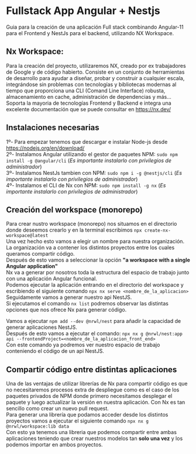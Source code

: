# Fullstack App Angular + Nestjs

Guia para la creación de una aplicación Full stack  combinando Angular-11 para el Frontend y NestJs para el backend, utilizando NX Workspace.

## Nx Workspace:

Para la creación del proyecto, utilizaremos NX, creado por ex trabajadores de Google y de código habierto. Consiste en un conjunto de herramientas de desarrollo para ayudar a diseñar, probar y construir a cualquier escala, integrándose sin problemas con tecnologías y bibliotecas modernas al tiempo que proporciona una CLI (Comand Line Interface) robusta, almacenamiento en cache, administración de dependencias y más... Soporta la mayoria de tecnologías Frontend y Backend e integra una excelente documentación que se puede consultar en https://nx.dev/

## Instalaciones necesarias

1º- Para empezar tenemos que descargar e instalar Node-js desde https://nodejs.org/en/download/  
2º- Instalamos Angular utilizando el gestor de paquetes NPM: ``` sudo npm install -g @angular/cli ``` (*Es importante instalarlo con privilegios de administrador*)  
3º- Instalamos NestJs tambien con NPM: ``` sudo npm i -g @nestjs/cli ``` (*Es importante instalarlo con privilegios de administrador*)  
4º- Instalamos el CLI de Nx con NPM: ``` sudo npm install -g nx ``` (*Es importante instalarlo con privilegios de administrador*)  

## Creación del workspace (monorepo)

Para crear nustro workspace (monorepo) nos situamos en el directorio donde deseemos crearlo y en la terminal escribimos ``` npx create-nx-workspace@latest ```  
Una vez hecho esto vamos a elegir un nombre para nuestra organización. La organización va a contener los distintos proyectos entre los cuales queramos compartir código.  
Después de esto vamos a seleccionar la opción **"a workspace with a single Angular application"**  
Nx va a generar por nosotros toda la estructura del espacio de trabajo junto con una aplicación Angular funcional.  
Podemos ejecutar la aplicación entrando en el directorio del workspace y escribiendo el siguiente comando ``` npx nx serve <nombre_de_la_aplicacion> ```  
Seguidamente vamos a generar nuestro api NestJS.  
Si ejecutamos el comando ``` nx list ``` podremos observar las distintas opciones que nos ofrece Nx para generar código.  
  
Vamos a ejecutar ``` npm add --dev @nrwl/nest ``` para añadir la capacidad de generar aplicaciones NestJS.  
Después de esto vamos a ejecutar el comando: ``` npx nx g @nrwl/nest:app api --frontendProject=<nombre_de_la_aplicacion_front_end> ```  
Con este comando ya podremos ver nuestro espacio de trabajo conteniendo el código de un api NestJS. 

## Compartir código entre distintas aplicaciones

Una de las ventajas de utilizar librerías de Nx para compartir código es que no necesitaremos procesos extra de despliegue como es el caso de los paquetes privados de NPM donde primero necesitamos desplegar el paquete y luego actualizar la versión en nuestra aplicación. Con Nx es tan sencillo como crear un nuevo pull request.  
Para generar una librería que podamos acceder desde los distintos proyectos vamos a ejecutar el siguiente comando ``` npx nx g @nrwl/workspace:lib data ```  
Con esto ya tenemos una libreria que podemos compartir entre ambas aplicaciones teniendo que crear nuestros modelos tan **solo una vez** y los podemos importar en ambos proyectos.
